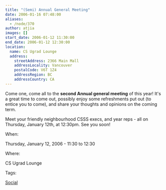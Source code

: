 ```yaml
---
title: "(Semi) Annual General Meeting"
date: 2006-01-16 07:48:00
aliases:
  - /node/370
author: atjia
images: []
start_date: 2006-01-12 11:30:00
end_date: 2006-01-12 12:30:00
location:
  name: CS Ugrad Lounge
  address:
    streetAddress: 2366 Main Mall
    addressLocality: Vancouver
    postalCode: V6T 1Z4
    addressRegion: BC
    addressCountry: CA
---
```


Come one, come all to the **second Annual general meeting** of this year! It's a great time to come out, possibly enjoy some refreshments put out (to entice you to come), and share your thoughts and opinions on the coming term.

Meet your friendly neighbourhood CSSS execs, and year reps - all on Thursday, January 12th, at 12:30pm. See you soon!

When:

Thursday, January 12, 2006 - 11:30 to 12:30

Where:

CS Ugrad Lounge

Tags:

[Social](/social)
